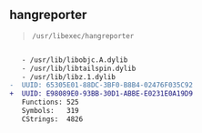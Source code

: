 ## hangreporter

> `/usr/libexec/hangreporter`

```diff

   - /usr/lib/libobjc.A.dylib
   - /usr/lib/libtailspin.dylib
   - /usr/lib/libz.1.dylib
-  UUID: 65305E01-88DC-3BF0-B8B4-02476F035C92
+  UUID: E98089E0-93BB-30D1-ABBE-E0231E0A19D9
   Functions: 525
   Symbols:   319
   CStrings:  4826

```
